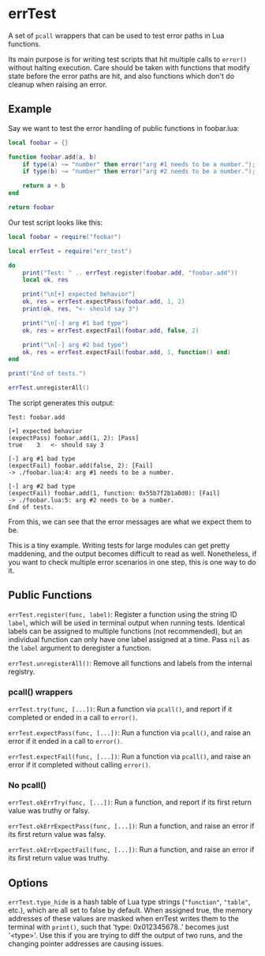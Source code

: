 # errTest

A set of `pcall` wrappers that can be used to test error paths in Lua functions.

Its main purpose is for writing test scripts that hit multiple calls to `error()` without halting execution. Care should be taken with functions that modify state before the error paths are hit, and also functions which don't do cleanup when raising an error.


## Example

Say we want to test the error handling of public functions in foobar.lua:
```lua
local foobar = {}

function foobar.add(a, b)
	if type(a) ~= "number" then error("arg #1 needs to be a number."); end
	if type(b) ~= "number" then error("arg #2 needs to be a number."); end

	return a + b
end

return foobar
```

Our test script looks like this:
```lua
local foobar = require("foobar")

local errTest = require("err_test")

do
	print("Test: " .. errTest.register(foobar.add, "foobar.add"))
	local ok, res

	print("\n[+] expected behavior")
	ok, res = errTest.expectPass(foobar.add, 1, 2)
	print(ok, res, "<- should say 3")

	print("\n[-] arg #1 bad type")
	ok, res = errTest.expectFail(foobar.add, false, 2)

	print("\n[-] arg #2 bad type")
	ok, res = errTest.expectFail(foobar.add, 1, function() end)
end

print("End of tests.")

errTest.unregisterAll()
```

The script generates this output:
```
Test: foobar.add

[+] expected behavior
(expectPass) foobar.add(1, 2): [Pass]
true	3	<- should say 3

[-] arg #1 bad type
(expectFail) foobar.add(false, 2): [Fail]
-> ./foobar.lua:4: arg #1 needs to be a number.

[-] arg #2 bad type
(expectFail) foobar.add(1, function: 0x55b7f2b1a0d0): [Fail]
-> ./foobar.lua:5: arg #2 needs to be a number.
End of tests.
```

From this, we can see that the error messages are what we expect them to be.

This is a tiny example. Writing tests for large modules can get pretty maddening, and the output becomes difficult to read as well. Nonetheless, if you want to check multiple error scenarios in one step, this is one way to do it.


## Public Functions

`errTest.register(func, label)`: Register a function using the string ID `label`, which will be used in terminal output when running tests. Identical labels can be assigned to multiple functions (not recommended), but an individual function can only have one label assigned at a time. Pass `nil` as the `label` argument to deregister a function.


`errTest.unregisterAll()`: Remove all functions and labels from the internal registry.


### pcall() wrappers

`errTest.try(func, [...])`: Run a function via `pcall()`, and report if it completed or ended in a call to `error()`.


`errTest.expectPass(func, [...])`: Run a function via `pcall()`, and raise an error if it ended in a call to `error()`.


`errTest.expectFail(func, [...])`: Run a function via `pcall()`, and raise an error if it completed without calling `error()`.


### No pcall()

`errTest.okErrTry(func, [...])`: Run a function, and report if its first return value was truthy or falsy.


`errTest.okErrExpectPass(func, [...])`: Run a function, and raise an error if its first return value was falsy.


`errTest.okErrExpectFail(func, [...])`: Run a function, and raise an error if its first return value was truthy.



## Options

`errTest.type_hide` is a hash table of Lua type strings (`"function"`, `"table"`, etc.), which are all set to false by default. When assigned true, the memory addresses of these values are masked when errTest writes them to the terminal with `print()`, such that 'type: 0x012345678..' becomes just '\<type\>'. Use this if you are trying to diff the output of two runs, and the changing pointer addresses are causing issues.
